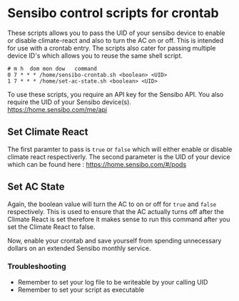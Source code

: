 # Sensibo control scripts for crontab

These scripts allows you to pass the UID of your sensibo device to enable or disable climate-react and also to turn the AC on or off. This is intended for use with a crontab entry.
The scripts also cater for passing multiple device ID's which allows you to reuse the same shell script.

```
# m h  dom mon dow   command
0 7 * * * /home/sensibo-crontab.sh <boolean> <UID>
1 7 * * * /home/set-ac-state.sh <boolean> <UID>
```

To use these scripts, you require an API key for the Sensibo API. You also require the UID of your Sensibo device(s).
https://home.sensibo.com/me/api

## Set Climate React
The first paramter to pass is `true` or `false` which will either enable or disable climate react respectiverly. 
The second parameter is the UID of your device which can be found here : https://home.sensibo.com/#/pods

## Set AC State
Again, the boolean value will turn the AC to on or off for `true` and `false` respectively. This is used to ensure that the AC actually turns off after the 
Climate React is set therefore it makes sense to run this command after you set the Climate React to false.

Now, enable your crontab and save yourself from spending unnecessary dollars on an extended Sensibo monthly service.

### Troubleshooting
* Remember to set your log file to be writeable by your calling UID
* Remember to set your script as executable
